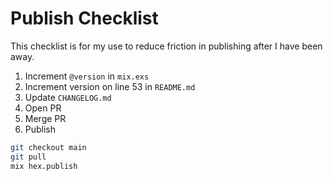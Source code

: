 # Publish Checklist

This checklist is for my use to reduce friction in publishing after I have been away.

1. Increment `@version` in `mix.exs`
2. Increment version on line 53 in `README.md`
3. Update `CHANGELOG.md`
4. Open PR
5. Merge PR
6. Publish

```bash
git checkout main
git pull
mix hex.publish
```
